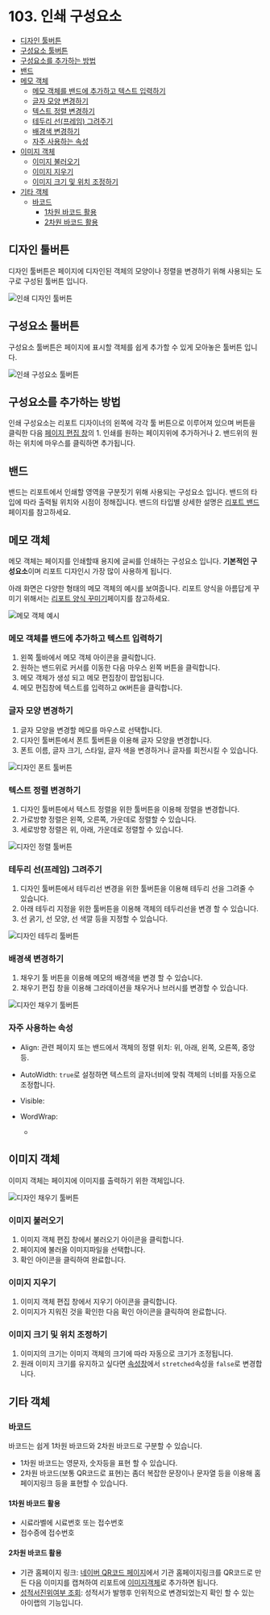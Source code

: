 # 103. 인쇄 구성요소

* [디자인 툴버튼](103..md#디자인-툴버튼)
* [구성요소 툴버튼](103..md#구성요소-툴버튼)
* [구성요소를 추가하는 방법](103..md#구성요소를-추가하는-방법)
* [밴드](103..md#밴드)
* [메모 객체](103..md#메모-객체)
  * [메모 객체를 밴드에 추가하고 텍스트 입력하기](103..md#메모-객체를-밴드에-추가하고-텍스트-입력하기)
  * [글자 모양 변경하기](103..md#글자-모양-변경하기)
  * [텍스트 정렬 변경하기](103..md#텍스트-정렬-변경하기)
  * [테두리 선\(프레임\) 그려주기](103..md#테두리-선프레임-그려주기)
  * [배경색 변경하기](103..md#배경색-변경하기)
  * [자주 사용하는 속성](103..md#자주-사용하는-속성)
* [이미지 객체](103..md#이미지-객체)
  * [이미지 불러오기](103..md#이미지-불러오기)
  * [이미지 지우기](103..md#이미지-지우기)
  * [이미지 크기 및 위치 조정하기](103..md#이미지-크기-및-위치-조정하기)
* [기타 객체](103..md#기타-객체)
  * [바코드](103..md#바코드)
    * [1차원 바코드 활용](103..md#1차원-바코드-활용)
    * [2차원 바코드 활용](103..md#2차원-바코드-활용)

## 디자인 툴버튼

디자인 툴버튼은 페이지에 디자인된 객체의 모양이나 정렬을 변경하기 위해 사용되는 도구로 구성된 툴버튼 입니다.

![&#xC778;&#xC1C4; &#xB514;&#xC790;&#xC778; &#xD234;&#xBC84;&#xD2BC;](../../.gitbook/assets/_%20%2824%29.png)

## 구성요소 툴버튼

구성요소 툴버튼은 페이지에 표시할 객체를 쉽게 추가할 수 있게 모아놓은 툴버튼 입니다.

![&#xC778;&#xC1C4; &#xAD6C;&#xC131;&#xC694;&#xC18C; &#xD234;&#xBC84;&#xD2BC;](../../.gitbook/assets/_%20%2819%29.png)

## 구성요소를 추가하는 방법

인쇄 구성요소는 리포트 디자이너의 왼쪽에 각각 툴 버튼으로 이루어져 있으며 버튼을 클릭한 다음 [페이지 편집 창](101..md#페이지-편집-창)의 1. 인쇄를 원하는 페이지위에 추가하거나 2. 밴드위의 원하는 위치에 마우스를 클릭하면 추가됩니다.

## 밴드

밴드는 리포트에서 인쇄할 영역을 구분짓기 위해 사용되는 구성요소 입니다. 밴드의 타입에 따라 출력될 위치와 시점이 정해집니다. 밴드의 타입별 상세한 설명은 [리포트 밴드](104..md)페이지를 참고하세요.

## 메모 객체

메모 객체는 페이지를 인쇄할때 용지에 글씨를 인쇄하는 구성요소 입니다. **기본적인 구성요소**이며 리포트 디자인시 가장 많이 사용하게 됩니다.

아래 화면은 다양한 형태의 메모 객체의 예시를 보여줍니다. 리포트 양식을 아름답게 꾸미기 위해서는 [리포트 양식 꾸미기](105..md)페이지를 참고하세요.

![&#xBA54;&#xBAA8; &#xAC1D;&#xCCB4; &#xC608;&#xC2DC;](../../.gitbook/assets/_%20%2814%29.png)

### 메모 객체를 밴드에 추가하고 텍스트 입력하기

1. 왼쪽 툴바에서 메모 객체 아이콘을 클릭합니다.
2. 원하는 밴드위로 커서를 이동한 다음 마우스 왼쪽 버튼을 클릭합니다.
3. 메모 객체가 생성 되고 메모 편집창이 팝업됩니다.
4. 메모 편집창에 텍스트를 입력하고 `OK`버튼을 클릭합니다.

### 글자 모양 변경하기

1. 글자 모양을 변경할 메모를 마우스로 선택합니다.
2. 디자인 툴버튼에서 폰트 툴버튼을 이용해 글자 모양을 변경합니다.
3. 폰트 이름, 글자 크기, 스타일, 글자 색을 변경하거나 글자를 회전시킬 수 있습니다.

![&#xB514;&#xC790;&#xC778; &#xD3F0;&#xD2B8; &#xD234;&#xBC84;&#xD2BC;](../../.gitbook/assets/_%20%281%29.png)

### 텍스트 정렬 변경하기

1. 디자인 툴버튼에서 텍스트 정렬을 위한 툴버튼을 이용해 정렬을 변경합니다.
2. 가로방향 정렬은 왼쪽, 오른쪽, 가운데로 정렬할 수 있습니다.
3. 세로방향 정렬은 위, 아래, 가운데로 정렬할 수 있습니다.

![&#xB514;&#xC790;&#xC778; &#xC815;&#xB82C; &#xD234;&#xBC84;&#xD2BC;](../../.gitbook/assets/_%20%2825%29.png)

### 테두리 선\(프레임\) 그려주기

1. 디자인 툴버튼에서 테두리선 변경을 위한 툴버튼을 이용해 테두리 선을 그려줄 수 있습니다.
2. 아래 테두리 지정을 위한 툴버튼을 이용해 객체의 테두리선을 변경 할 수 있습니다.
3. 선 굵기, 선 모양, 선 색깔 등을 지정할 수 있습니다.

![&#xB514;&#xC790;&#xC778; &#xD14C;&#xB450;&#xB9AC; &#xD234;&#xBC84;&#xD2BC;](../../.gitbook/assets/_%20%286%29.png)

### 배경색 변경하기

1. 채우기 툴 버튼을 이용해 메모의 배경색을 변경 할 수 있습니다.
2. 채우기 편집 창을 이용해 그라데이션을 채우거나 브러시를 변경할 수 있습니다.

![&#xB514;&#xC790;&#xC778; &#xCC44;&#xC6B0;&#xAE30; &#xD234;&#xBC84;&#xD2BC;](../../.gitbook/assets/_.png)

### 자주 사용하는 속성

* Align: 관련 페이지 또는 밴드에서 객체의 정렬 위치: 위, 아래, 왼쪽, 오른쪽, 중앙등.
* AutoWidth: `true`로 설정하면 텍스트의 글자너비에 맞춰 객체의 너비를 자동으로 조정합니다.
* Visible:
* WordWrap:

  -

## 이미지 객체

이미지 객체는 페이지에 이미지를 출력하기 위한 객체입니다.

![&#xB514;&#xC790;&#xC778; &#xCC44;&#xC6B0;&#xAE30; &#xD234;&#xBC84;&#xD2BC;](../../.gitbook/assets/_%20%284%29.png)

### 이미지 불러오기

1. 이미지 객체 편집 창에서 불러오기 아이콘을 클릭합니다.
2. 페이지에 불러올 이미지파일을 선택합니다.
3. 확인 아이콘을 클릭하여 완료합니다.

### 이미지 지우기

1. 이미지 객체 편집 창에서 지우기 아이콘을 클릭합니다.
2. 이미지가 지워진 것을 확인한 다음 확인 아이콘을 클릭하여 완료합니다.

### 이미지 크기 및 위치 조정하기

1. 이미지의 크기는 이미지 객체의 크기에 따라 자동으로 크기가 조정됩니다.
2. 원래 이미지 크기를 유지하고 싶다면 [속성창](101..md#속성창)에서 `stretched`속성을 `false`로 변경합니다.

## 기타 객체

### 바코드

바코드는 쉽게 1차원 바코드와 2차원 바코드로 구분할 수 있습니다.

* 1차원 바코드는 영문자, 숫자등을 표현 할 수 있습니다.
* 2차원 바코드\(보통 QR코드로 표현\)는 좀더 복잡한 문장이나 문자열 등을 이용해 홈페이지링크 등을 표현할 수 있습니다.

#### 1차원 바코드 활용

* 시료라벨에 시료번호 또는 접수번호
* 접수증에 접수번호

#### 2차원 바코드 활용

* 기관 홈페이지 링크: [네이버 QR코드 페이지](http://qr.naver.com/)에서 기관 홈페이지링크를 QR코드로 만든 다음 이미지를 캡쳐하여 리포트에 [이미지객체](103..md#이미지-객체)로 추가하면 됩니다.
* [성적서진위여부 조회](https://github.com/wooritech/ilab-user-manual/tree/c3f599ffe2c9b410fe63d742b445df777f217443/리포트양식만들기/300성적서양식만들기/399A성적서진위여부조회/README.md): 성적서가 발행후 인위적으로 변경되었는지 확인 할 수 있는 아이랩의 기능입니다.

